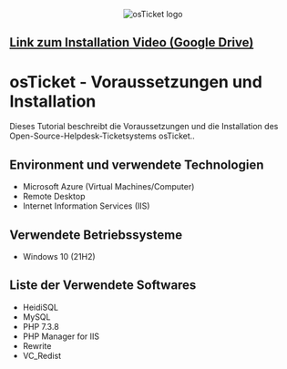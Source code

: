 <p align="center">
<img src="https://i.imgur.com/Clzj7Xs.png" alt="osTicket logo"/>
</p>
<h2><a href="https://drive.google.com/drive/folders/1xTGsRupDhRQ0uTRdin0Pcj1_72sTAaqc?usp=drive_link" target="_blank"> Link zum Installation Video (Google Drive) </a></h2>
<h1>osTicket - Voraussetzungen und Installation</h1>
Dieses Tutorial beschreibt die Voraussetzungen und die Installation des Open-Source-Helpdesk-Ticketsystems osTicket..<br />

<h2>Environment und verwendete Technologien</h2>

- Microsoft Azure (Virtual Machines/Computer)
- Remote Desktop
- Internet Information Services (IIS)

<h2>Verwendete Betriebssysteme </h2>

- Windows 10</b> (21H2)

<h2>Liste der Verwendete Softwares</h2>

- HeidiSQL
- MySQL
- PHP 7.3.8
- PHP Manager for IIS
- Rewrite
- VC_Redist

